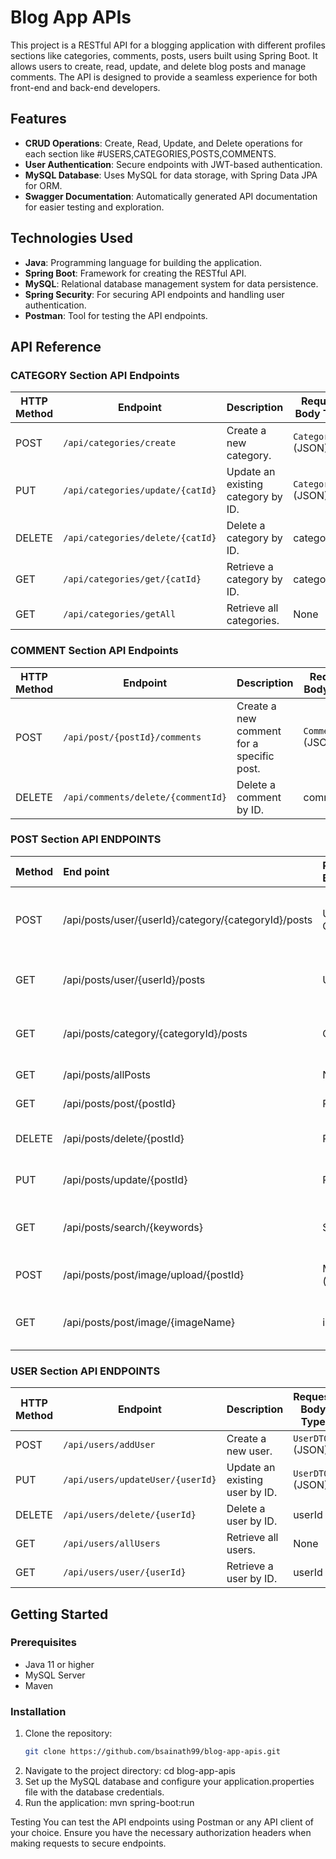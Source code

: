 # Blog App APIs

This project is a RESTful API for a blogging application with different profiles sections like categories, comments, posts, users built using Spring Boot. It allows users to create, read, update, and delete blog posts and manage comments. The API is designed to provide a seamless experience for both front-end and back-end developers.


## Features

- **CRUD Operations**: Create, Read, Update, and Delete operations for each section like #USERS,CATEGORIES,POSTS,COMMENTS.
- **User Authentication**: Secure endpoints with JWT-based authentication.
- **MySQL Database**: Uses MySQL for data storage, with Spring Data JPA for ORM.
- **Swagger Documentation**: Automatically generated API documentation for easier testing and exploration.
  
## Technologies Used

- **Java**: Programming language for building the application.
- **Spring Boot**: Framework for creating the RESTful API.
- **MySQL**: Relational database management system for data persistence.
- **Spring Security**: For securing API endpoints and handling user authentication.
- **Postman**: Tool for testing the API endpoints.

## API Reference

### CATEGORY Section API Endpoints

| HTTP Method | Endpoint                    | Description                                      | Request Body Type        |
|-------------|-----------------------------|--------------------------------------------------|--------------------------|
| POST        | `/api/categories/create`    | Create a new category.                          | `CategoryDTO` (JSON)     |
| PUT         | `/api/categories/update/{catId}` | Update an existing category by ID.               | `CategoryDTO` (JSON)     |
| DELETE      | `/api/categories/delete/{catId}` | Delete a category by ID.                        | categoryID                   |
| GET         | `/api/categories/get/{catId}`    | Retrieve a category by ID.                      | categoryID                     |
| GET         | `/api/categories/getAll`         | Retrieve all categories.                        | None                     |

### COMMENT Section API Endpoints

| HTTP Method | Endpoint                           | Description                               | Request Body Type        |
|-------------|------------------------------------|-------------------------------------------|--------------------------|
| POST        | `/api/post/{postId}/comments`     | Create a new comment for a specific post. | `CommentDTO` (JSON)     |
| DELETE      | `/api/comments/delete/{commentId}` | Delete a comment by ID.                  | commentId                     |

### POST Section API ENDPOINTS 

| Method     | End point | Request Body | Description |
| :-------- | :------- | :--------------| :------------------------- |
| POST | /api/posts/user/{userId}/category/{categoryId}/posts	  | UserID, CategoryID | Create a new post under a user and category  |
| GET | /api/posts/user/{userId}/posts  | UserID | Get all posts by a specific user  |
| GET | /api/posts/category/{categoryId}/posts  | CategoryID | Get all posts in a specific category  |
| GET | /api/posts/allPosts  | N/A | Get all posts  |
| GET |/api/posts/post/{postId}  | PostID | Get a post by its ID  |
| DELETE | /api/posts/delete/{postId}  | PostID | Delete a post by its ID  |
| PUT | /api/posts/update/{postId}  | PostID | Update a post by its ID  |
| GET | /api/posts/search/{keywords}  | String |Search for posts by title keywords  |
| POST | 	/api/posts/post/image/upload/{postId}  | MultipartFile (image) | Upload an image for a post  |
| GET | /api/posts/post/image/{imageName}  | imageName |	Download a post's image by filename |
### USER Section API ENDPOINTS 

| HTTP Method | Endpoint                     | Description                               | Request Body Type        |
|-------------|------------------------------|-------------------------------------------|--------------------------|
| POST        | `/api/users/addUser`         | Create a new user.                       | `UserDTO` (JSON)        |
| PUT         | `/api/users/updateUser/{userId}` | Update an existing user by ID.           | `UserDTO` (JSON)        |
| DELETE      | `/api/users/delete/{userId}`  | Delete a user by ID.                     | userId                     |
| GET         | `/api/users/allUsers`         | Retrieve all users.                      | None                     |
| GET         | `/api/users/user/{userId}`    | Retrieve a user by ID.                   | userId                     |


## Getting Started

### Prerequisites

- Java 11 or higher
- MySQL Server
- Maven

### Installation

1. Clone the repository:
   ```bash
   git clone https://github.com/bsainath99/blog-app-apis.git
2. Navigate to the project directory:
  cd blog-app-apis
3. Set up the MySQL database and configure your application.properties file with the database credentials.
4. Run the application:
  mvn spring-boot:run




Testing
You can test the API endpoints using Postman or any API client of your choice. Ensure you have the necessary authorization headers when making requests to secure endpoints.
